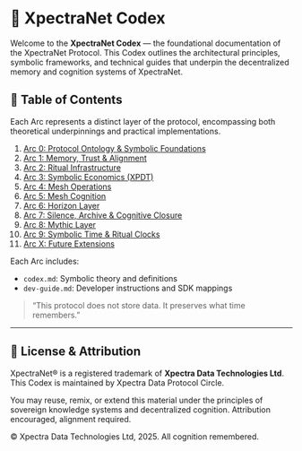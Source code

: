 # 📖 XpectraNet Codex

Welcome to the **XpectraNet Codex** — the foundational documentation of the XpectraNet Protocol. This Codex outlines the architectural principles, symbolic frameworks, and technical guides that underpin the decentralized memory and cognition systems of XpectraNet.

## 🧭 Table of Contents

Each Arc represents a distinct layer of the protocol, encompassing both theoretical underpinnings and practical implementations.

1. [Arc 0: Protocol Ontology & Symbolic Foundations](https://github.com/XpectraNet/xpectranet-codex/tree/main/arcs/arc-0-protocol-ontology-and-symbolic-foundations)
2. [Arc 1: Memory, Trust & Alignment](https://github.com/XpectraNet/xpectranet-codex/tree/main/arcs/arc-1-memory-trust-and-alignment)
3. [Arc 2: Ritual Infrastructure](https://github.com/XpectraNet/xpectranet-codex/tree/main/arcs/arc-2-ritual-infrastructure)
4. [Arc 3: Symbolic Economics (XPDT)](https://github.com/XpectraNet/xpectranet-codex/tree/main/arcs/arc-3-symbolic-economics-(xpdt))
5. [Arc 4: Mesh Operations](https://github.com/XpectraNet/xpectranet-codex/tree/main/arcs/arc-4-mesh-operations)
6. [Arc 5: Mesh Cognition](https://github.com/XpectraNet/xpectranet-codex/tree/main/arcs/arc-5-mesh-cognition)
7. [Arc 6: Horizon Layer](https://github.com/XpectraNet/xpectranet-codex/tree/main/arcs/arc-6-horizon-layer)
8. [Arc 7: Silence, Archive & Cognitive Closure](https://github.com/XpectraNet/xpectranet-codex/tree/main/arcs/arc-7-silence-archive-and-cognitive-closure)
9. [Arc 8: Mythic Layer](https://github.com/XpectraNet/xpectranet-codex/tree/main/arcs/arc-8-mythic-layer)
10. [Arc 9: Symbolic Time & Ritual Clocks](https://github.com/XpectraNet/xpectranet-codex/tree/main/arcs/arc-9-symbolic-time-and-ritual-clocks)
11. [Arc X: Future Extensions](https://github.com/XpectraNet/xpectranet-codex/tree/main/arcs/arc-x-future-extensions)

Each Arc includes:
- `codex.md`: Symbolic theory and definitions
- `dev-guide.md`: Developer instructions and SDK mappings

> “This protocol does not store data. It preserves what time remembers.”

---

## 📜 License & Attribution

XpectraNet® is a registered trademark of **Xpectra Data Technologies Ltd**.  
This Codex is maintained by Xpectra Data Protocol Circle.

You may reuse, remix, or extend this material under the principles of sovereign knowledge systems and decentralized cognition. Attribution encouraged, alignment required.

© Xpectra Data Technologies Ltd, 2025. All cognition remembered.

